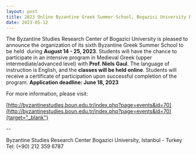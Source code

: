 ```yaml
---
layout: post
title: 2023 Online Byzantine Greek Summer School, Bogazici University Byzantine Studies Research Center
date: 2023-05-12
---
```


<div>



The Byzantine Studies Research Center of Bogazici University
is pleased to announce the organization of its sixth Byzantine Greek
Summer School to be held  during **August 14 - 25, 2023**. Students will
have the chance to participate in an intensive program in Medieval Greek
(upper intermediate/advanced level) with **Prof. Niels Gaul**. The
language of instruction is English, and the **classes will be held
online**. Students will receive a certificate of participation upon
successful completion of the program.
**Application deadline: June
18, 2023**

For more information, please
visit:

[http://byzantinestudies.boun.edu.tr/index.php?page=events&id=70](http://byzantinestudies.boun.edu.tr/index.php?page=events&id=70){target="_blank"}


<div>



--

Byzantine Studies Research
Center
Bogazici University, Istanbul - Turkey
Tel: (+90) 212
359 6787



</div>




</div>
